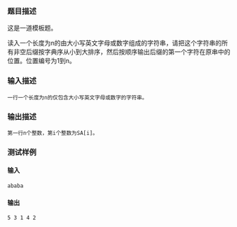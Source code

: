### 题目描述

这是一道模板题。

读入一个长度为n的由大小写英文字母或数字组成的字符串，请把这个字符串的所有非空后缀按字典序从小到大排序，然后按顺序输出后缀的第一个字符在原串中的位置。位置编号为1到n。

### 输入描述

```
一行一个长度为n的仅包含大小写英文字母或数字的字符串。
```
### 输出描述

```
第一行n个整数，第i个整数为SA[i]。
```

### 测试样例
#### 输入
```
ababa

```
#### 输出
```
5 3 1 4 2
```
